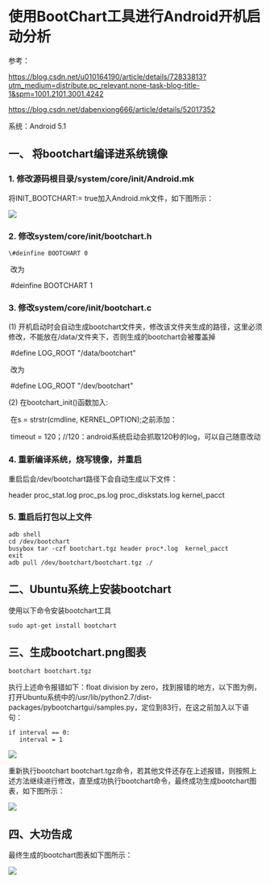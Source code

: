 # 使用BootChart工具进行Android开机启动分析

参考：

<https://blog.csdn.net/u010164190/article/details/72833813?utm_medium=distribute.pc_relevant.none-task-blog-title-1&spm=1001.2101.3001.4242> 

<https://blog.csdn.net/dabenxiong666/article/details/52017352>

系统：Android 5.1

## 一、 将bootchart编译进系统镜像

### 1. 修改源码根目录/system/core/init/Android.mk 

将INIT_BOOTCHART:= true加入Android.mk文件，如下图所示：

![](https://github.com/ccxx0914/ccxx0914.github.io/blob/master/601docs/Assets/1602503078.png)

### 2. 修改system/core/init/bootchart.h 

 	\#deinfine BOOTCHART 0 

​	改为

​	\#deinfine BOOTCHART 1

### 3. 修改system/core/init/bootchart.c 

(1)	开机启动时会自动生成bootchart文件夹，修改该文件夹生成的路径，这里必须修改，不能放在/data/文件夹下，否则生成的bootchart会被覆盖掉

​	\#define LOG_ROOT  "/data/bootchart" 

​	改为

​	\#define LOG_ROOT  "/dev/bootchart"

(2) 在bootchart_init()函数加入:

​    在s = strstr(cmdline, KERNEL_OPTION);之前添加：

​    timeout = 120；//120：android系统启动会抓取120秒的log，可以自己随意改动

### 4. 重新编译系统，烧写镜像，并重启

重启后会/dev/bootchart路径下会自动生成以下文件：

header      proc_stat.log      proc_ps.log     proc_diskstats.log     kernel_pacct 

### 5. 重启后打包以上文件

~~~
adb shell
cd /dev/bootchart
busybox tar -czf bootchart.tgz header proc*.log  kernel_pacct 
exit
adb pull /dev/bootchart/bootchart.tgz ./
~~~

## 二、Ubuntu系统上安装bootchart

使用以下命令安装bootchart工具

~~~
sudo apt-get install bootchart
~~~
## 三、生成bootchart.png图表

~~~
bootchart bootchart.tgz
~~~

执行上述命令报错如下：float division by zero，找到报错的地方，以下图为例，打开Ubuntu系统中的/usr/lib/python2.7/dist-packages/pybootchartgui/samples.py，定位到83行，在这之前加入以下语句：

~~~
if interval == 0:
   interval = 1
~~~

![](https://github.com/ccxx0914/ccxx0914.github.io/blob/master/601docs/Assets/1602506101.jpg)

重新执行bootchart bootchart.tgz命令，若其他文件还存在上述报错，则按照上述方法继续进行修改，直至成功执行bootchart命令，最终成功生成bootchart图表，如下图所示：

![](https://github.com/ccxx0914/ccxx0914.github.io/blob/master/601docs/Assets/1602506589.jpg)

## 四、大功告成

最终生成的bootchart图表如下图所示：

![](https://github.com/ccxx0914/ccxx0914.github.io/blob/master/601docs/Assets/ecc5e06e83837857d9a15a913483e50.png)